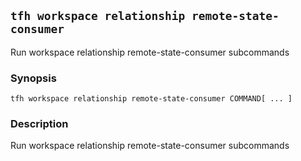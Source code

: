 ## `tfh workspace relationship remote-state-consumer`

Run workspace relationship remote-state-consumer subcommands

### Synopsis

    tfh workspace relationship remote-state-consumer COMMAND[ ... ]

### Description

Run workspace relationship remote-state-consumer subcommands

